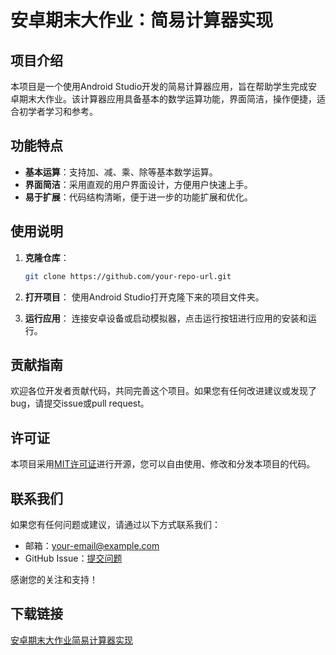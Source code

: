 # 安卓期末大作业：简易计算器实现

## 项目介绍

本项目是一个使用Android Studio开发的简易计算器应用，旨在帮助学生完成安卓期末大作业。该计算器应用具备基本的数学运算功能，界面简洁，操作便捷，适合初学者学习和参考。

## 功能特点

- **基本运算**：支持加、减、乘、除等基本数学运算。
- **界面简洁**：采用直观的用户界面设计，方便用户快速上手。
- **易于扩展**：代码结构清晰，便于进一步的功能扩展和优化。

## 使用说明

1. **克隆仓库**：
   ```bash
   git clone https://github.com/your-repo-url.git
   ```

2. **打开项目**：
   使用Android Studio打开克隆下来的项目文件夹。

3. **运行应用**：
   连接安卓设备或启动模拟器，点击运行按钮进行应用的安装和运行。

## 贡献指南

欢迎各位开发者贡献代码，共同完善这个项目。如果您有任何改进建议或发现了bug，请提交issue或pull request。

## 许可证

本项目采用[MIT许可证](LICENSE)进行开源，您可以自由使用、修改和分发本项目的代码。

## 联系我们

如果您有任何问题或建议，请通过以下方式联系我们：

- 邮箱：your-email@example.com
- GitHub Issue：[提交问题](https://github.com/your-repo-url/issues)

感谢您的关注和支持！

## 下载链接

[安卓期末大作业简易计算器实现](https://pan.quark.cn/s/d98746c1bbc8)
